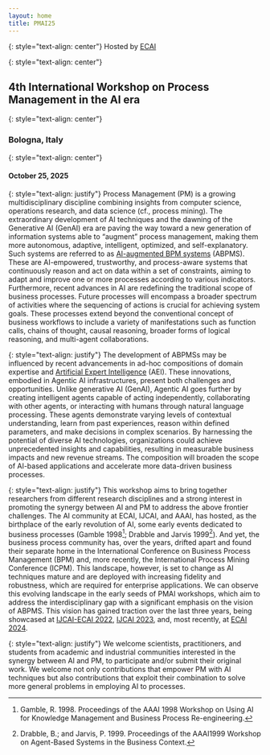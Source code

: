 ```yaml
---
layout: home
title: PMAI25
---
```


{: style="text-align: center"}
Hosted by [ECAI](https://ecai2025.org/)

{: style="text-align: center"} 
## 4th International Workshop on Process Management in the AI era

{: style="text-align: center"}
### Bologna, Italy

{: style="text-align: center"}
#### October 25, 2025

{: style="text-align: justify"}
Process Management (PM) is a growing multidisciplinary discipline combining insights from computer science, operations research, and data science (cf., process mining). The extraordinary development of AI techniques and the dawning of the Generative AI (GenAI) era are paving the way toward a new generation of information systems able to “augment” process management, making them more autonomous, adaptive, intelligent, optimized, and self-explanatory. Such systems are referred to as [AI-augmented BPM systems](https://doi.org/10.1145/3576047) (ABPMS). These are AI-empowered, trustworthy, and process-aware systems that continuously reason and act on data within a set of constraints, aiming to adapt and improve one or more processes according to various indicators. Furthermore, recent advances in AI are redefining the traditional scope of business processes. Future processes will encompass a broader spectrum of activities where the sequencing of actions is crucial for achieving system goals. These processes extend beyond the conventional concept of business workflows to include a variety of manifestations such as function calls, chains of thought, causal reasoning, broader forms of logical reasoning, and multi-agent collaborations.

{: style="text-align: justify"}
The development of ABPMSs may be influenced by recent advancements in ad-hoc compositions of domain expertise and [Artificial Expert Intelligence](https://arxiv.org/abs/2412.02441) (AEI). These innovations, embodied in Agentic AI infrastructures, present both challenges and opportunities. Unlike generative AI (GenAI), Agentic AI goes further by creating intelligent agents capable of acting independently, collaborating with other agents, or interacting with humans through natural language processing. These agents demonstrate varying levels of contextual understanding, learn from past experiences, reason within defined parameters, and make decisions in complex scenarios. By harnessing the potential of diverse AI technologies, organizations could achieve unprecedented insights and capabilities, resulting in measurable business impacts and new revenue streams. The composition will broaden the scope of AI-based applications and accelerate more data-driven business processes.

{: style="text-align: justify"}
This workshop aims to bring together researchers from different research disciplines and a strong interest in promoting the synergy between AI and PM to address the above frontier challenges. The AI community at ECAI, IJCAI, and AAAI, has hosted, as the birthplace of the early revolution of AI, some early events dedicated to business processes (Gamble 1998[^1]; Drabble and Jarvis 1999[^2]). And yet, the business process community has, over the years, drifted apart and found their separate home in the International Conference on Business Process Management (BPM) and, more recently, the International Process Mining Conference (ICPM). This landscape, however, is set to change as AI techniques mature and are deployed with increasing fidelity and robustness, which are required for enterprise applications. We can observe this evolving landscape in the early seeds of PMAI workshops, which aim to address the interdisciplinary gap with a significant emphasis on the vision of ABPMS. This vision has gained traction over the last three years, being showcased at [IJCAI-ECAI 2022](https://pmai-ijcai.github.io/), [IJCAI 2023](https://pmai23.github.io/), and, most recently, at [ECAI 2024](https://pmai2024.demacs.unical.it/).

{: style="text-align: justify"}
We welcome scientists, practitioners, and students from academic and industrial communities interested in the synergy between AI and PM, to participate and/or submit their original work. We welcome not only contributions that empower PM with AI techniques but also contributions that exploit their combination to solve more general problems in employing AI to processes.

[^1]: Gamble, R. 1998. Proceedings of the AAAI 1998 Workshop on Using AI for Knowledge Management and Business Process Re-engineering.
[^2]: Drabble, B.; and Jarvis, P. 1999. Proceedings of the AAAI1999 Workshop on Agent-Based Systems in the Business Context.
